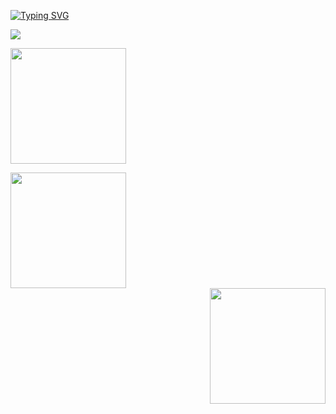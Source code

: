 [![Typing SVG](https://readme-typing-svg.demolab.com?font=Fira+Code&size=19&pause=1000&width=435&lines=Hello+World+%F0%9F%91%8B)](https://git.io/typing-svg)

<p align="left">  
  <img src="https://count.getloli.com/get/@ligdy7?theme=rule34">
</p>

<p align="left">
  <img height="185" src="https://cdn.jsdelivr.net/gh/ligdy7/ligdy7@main/assets/github-contribution-grid-snake.svg" />
</p>



<!-- 
https://raw.githubusercontent.com/ligdy7/ligdy7/main/assets/github-contribution-grid-snake.svg -->

<div style="display: 'flex'">
  <div align="left"><img height="185" src="https://github-readme-stats.vercel.app/api?username=ligdy7&show_icons=true" /></div>
  <div align="right"><img height="185" src="https://github-readme-stats.vercel.app/api/top-langs/?username=ligdy7&layout=compact" /></div>
</div>







